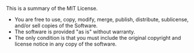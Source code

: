 This is a summary of the MIT License.

*   You are free to use, copy, modify, merge, publish, distribute, sublicense, and/or sell copies of the Software.
*   The software is provided "as is" without warranty.
*   The only condition is that you must include the original copyright and license notice in any copy of the software.
